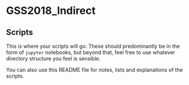 # GSS2018_Indirect

## Scripts

This is where your scripts will go. These should predominantly be in the form of `jupyter` notebooks, but beyond that, feel free to use whatever directory structure you feel is sensible.

You can also use this README file for notes, lists and explanations of the scripts.